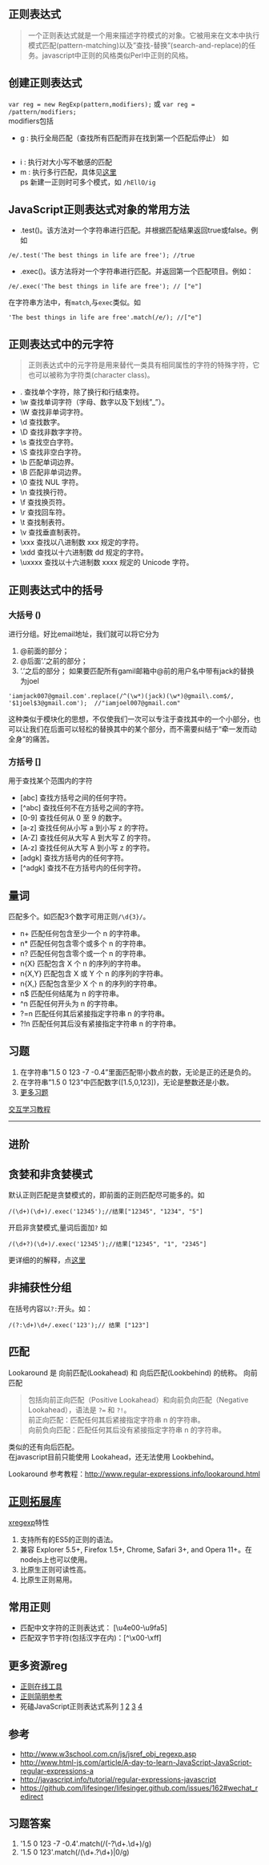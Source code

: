 ## 正则表达式
> 一个正则表达式就是一个用来描述字符模式的对象。它被用来在文本中执行模式匹配(pattern-matching)以及”查找-替换”(search-and-replace)的任务。javascript中正则的风格类似Perl中正则的风格。

## 创建正则表达式
`var reg = new RegExp(pattern,modifiers);`
或
`var reg = /pattern/modifiers; `     
modifiers包括
* g : 执行全局匹配（查找所有匹配而非在找到第一个匹配后停止）
    如  
    ```'Hey, Is this all there Is '.replace(/Is/g, 'is');//替换某字符串中所有的Is为is
    ```
* i : 执行对大小写不敏感的匹配
* m : 执行多行匹配，具体见[这里](http://javascript.info/tutorial/ahchors-and-multiline-mode)    
ps 新建一正则时可多个模式，如 `/hEllO/ig`


## JavaScript正则表达式对象的常用方法
* .test()。该方法对一个字符串进行匹配。并根据匹配结果返回true或false。例如
```   
/e/.test('The best things in life are free'); //true
```
* .exec()。该方法将对一个字符串进行匹配。并返回第一个匹配项目。例如：
```
/e/.exec('The best things in life are free'); // ["e"]
```

在字符串方法中，有`match`,与`exec`类似。如
```
'The best things in life are free'.match(/e/); //["e"]
```

## 正则表达式中的元字符
> 正则表达式中的元字符是用来替代一类具有相同属性的字符的特殊字符，它也可以被称为字符类(character class)。 


* .   查找单个字符，除了换行和行结束符。
* \w  查找单词字符（字母、数字以及下划线”_”）。
* \W  查找非单词字符。
* \d  查找数字。
* \D  查找非数字字符。
* \s  查找空白字符。
* \S  查找非空白字符。
* \b  匹配单词边界。
* \B  匹配非单词边界。
* \0  查找 NUL 字符。
* \n  查找换行符。
* \f  查找换页符。
* \r  查找回车符。
* \t  查找制表符。
* \v  查找垂直制表符。
* \xxx    查找以八进制数 xxx 规定的字符。
* \xdd    查找以十六进制数 dd 规定的字符。
* \uxxxx  查找以十六进制数 xxxx 规定的 Unicode 字符。

## 正则表达式中的括号
### 大括号 ()
进行分组。好比email地址，我们就可以将它分为

1. @前面的部分；
2. @后面’.’之前的部分；
3. ’.’之后的部分；
如果要匹配所有gamil邮箱中@前的用户名中带有jack的替换为joel
```
'iamjack007@gmail.com'.replace(/^(\w*)(jack)(\w*)@gmail\.com$/, '$1joel$3@gmail.com');  //"iamjoel007@gmail.com"  
```    
这种类似于模块化的思想，不仅使我们一次可以专注于查找其中的一个小部分，也可以让我们在后面可以轻松的替换其中的某个部分，而不需要纠结于“牵一发而动全身”的痛苦。

### 方括号 []
用于查找某个范围内的字符

* [abc]   查找方括号之间的任何字符。
* [^abc]  查找任何不在方括号之间的字符。
* [0-9]   查找任何从 0 至 9 的数字。
* [a-z]   查找任何从小写 a 到小写 z 的字符。
* [A-Z]   查找任何从大写 A 到大写 Z 的字符。
* [A-z]   查找任何从大写 A 到小写 z 的字符。
* [adgk]  查找方括号内的任何字符。
* [^adgk] 查找不在方括号内的任何字符。

## 量词
匹配多个。如匹配3个数字可用正则`/\d{3}/`。

* n+  匹配任何包含至少一个 n 的字符串。
* n*  匹配任何包含零个或多个 n 的字符串。
* n?  匹配任何包含零个或一个 n 的字符串。
* n{X}    匹配包含 X 个 n 的序列的字符串。
* n{X,Y}  匹配包含 X 或 Y 个 n 的序列的字符串。
* n{X,}   匹配包含至少 X 个 n 的序列的字符串。
* n$  匹配任何结尾为 n 的字符串。
* ^n  匹配任何开头为 n 的字符串。
* ?=n     匹配任何其后紧接指定字符串 n 的字符串。
* ?!n     匹配任何其后没有紧接指定字符串 n 的字符串。

## 习题
1. 在字符串”1.5 0 123 -7 -0.4”里面匹配带小数点的数，无论是正的还是负的。
1. 在字符串”1.5 0 123”中匹配数字([1.5,0,123])，无论是整数还是小数。
1. [更多习题](http://javascript.info/tutorial/practice)

[交互学习教程](http://regexone.com/lesson/introduction_abcs)

------------
## 进阶
## 贪婪和非贪婪模式
默认正则匹配是贪婪模式的，即前面的正则匹配尽可能多的。如
```
/(\d+)(\d+)/.exec('12345');//结果["12345", "1234", "5"]
```

开启非贪婪模式,量词后面加`?`
如
```
/(\d+?)(\d+)/.exec('12345');//结果["12345", "1", "2345"]
```

更详细的的解释，点[这里](http://javascript.info/tutorial/greedy-and-lazy)

## 非捕获性分组 
在括号内容以`?:`开头。如：
```
/(?:\d+)\d+/.exec('123');// 结果 ["123"]
```
## 匹配
Lookaround 是 向前匹配(Lookahead) 和 向后匹配(Lookbehind) 的统称。
向前匹配
> 包括向前正向匹配（Positive Lookahead）和向前负向匹配（Negative Lookahead），语法是 `?=` 和 `?!`。    
前正向匹配：匹配任何其后紧接指定字符串 n 的字符串。    
向前负向匹配：匹配任何其后没有紧接指定字符串 n 的字符串。

类似的还有向后匹配。     
在javascript目前只能使用 Lookahead，还无法使用 Lookbehind。

Lookaround 参考教程：http://www.regular-expressions.info/lookaround.html

## [正则拓展库](http://xregexp.com/)
[xregexp](http://xregexp.com/)特性

1. 支持所有的ES5的正则的语法。
1. 兼容 Explorer 5.5+, Firefox 1.5+, Chrome, Safari 3+, and Opera 11+。在nodejs上也可以使用。
1. 比原生正则可读性高。
1. 比原生正则易用。

## 常用正则
* 匹配中文字符的正则表达式： [\u4e00-\u9fa5]
* 匹配双字节字符(包括汉字在内)：[^\x00-\xff]

## 更多资源reg
* [正则在线工具](http://regexr.com/)
* [正则简明参考](http://javascript.info/tutorial/regular-expressions-javascript)
* 死磕JavaScript正则表达式系列 [1](http://www.html-js.com/article/1723) [2](http://www.html-js.com/article/1726) [3](http://www.html-js.com/article/1730) [4](http://www.html-js.com/article/1948)


## 参考
* http://www.w3school.com.cn/js/jsref_obj_regexp.asp
* http://www.html-js.com/article/A-day-to-learn-JavaScript-JavaScript-regular-expressions-a
* http://javascript.info/tutorial/regular-expressions-javascript
* https://github.com/lifesinger/lifesinger.github.com/issues/162#wechat_redirect

## 习题答案
1. '1.5 0 123 -7 -0.4'.match(/(-?\d+\.\d+)/g)
2. '1.5 0 123'.match(/(\d+\.?\d+)|0/g)